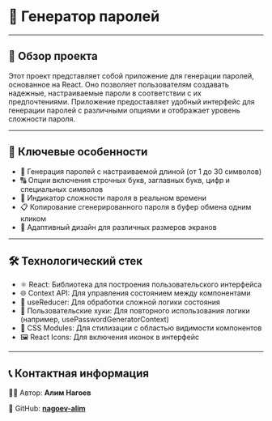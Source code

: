 # 🔢 Генератор паролей

---
## 📝 Обзор проекта
Этот проект представляет собой приложение для генерации паролей, основанное на React. Оно позволяет пользователям создавать надежные, настраиваемые пароли в соответствии с их предпочтениями. Приложение предоставляет удобный интерфейс для генерации паролей с различными опциями и отображает уровень сложности пароля.

---
## 🌟 Ключевые особенности
- 🔧 Генерация паролей с настраиваемой длиной (от 1 до 30 символов)
- 🔠 Опции включения строчных букв, заглавных букв, цифр и специальных символов
- 💪 Индикатор сложности пароля в реальном времени
- 📋 Копирование сгенерированного пароля в буфер обмена одним кликом
- 📱 Адаптивный дизайн для различных размеров экранов

---
## 🛠️ Технологический стек
- ⚛️ React: Библиотека для построения пользовательского интерфейса
- 🌐 Context API: Для управления состоянием между компонентами
- 🔄 useReducer: Для обработки сложной логики состояния
- 🎣 Пользовательские хуки: Для повторного использования логики (например, usePasswordGeneratorContext)
- 🎨 CSS Modules: Для стилизации с областью видимости компонентов
- 🖼️ React Icons: Для включения иконок в интерфейс

---
## 📞 Контактная информация
👨‍💻 Автор: **Алим Нагоев**

🐙 GitHub: **[nagoev-alim](https://github.com/nagoev-alim)**
